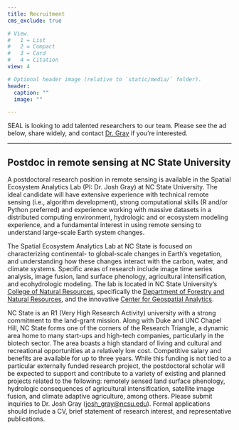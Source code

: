 ```yaml
---
title: Recruitment
cms_exclude: true

# View.
#   1 = List
#   2 = Compact
#   3 = Card
#   4 = Citation
view: 4

# Optional header image (relative to `static/media/` folder).
header:
  caption: ""
  image: ""

---
```


SEAL is looking to add talented researchers to our team. Please see the ad below, share widely, and contact [Dr. Gray](mailto:josh_gray@ncsu.edu) if you’re interested.

---
## **Postdoc in remote sensing at NC State University**

A postdoctoral research position in remote sensing is available in the Spatial Ecosystem Analytics Lab (PI: Dr. Josh Gray) at NC State University. The ideal candidate will have extensive experience with technical remote sensing (i.e., algorithm development), strong computational skills (R and/or Python preferred) and experience working with massive datasets in a distributed computing environment, hydrologic and or ecosystem modeling experience, and a fundamental interest in using remote sensing to understand large-scale Earth system changes.

The Spatial Ecosystem Analytics Lab at NC State is focused on characterizing continental- to global-scale changes in Earth’s vegetation, and understanding how these changes interact with the carbon, water, and climate systems. Specific areas of research include image time series analysis, image fusion, land surface phenology, agricultural intensification, and ecohydrologic modeling. The lab is located in NC State University’s [College of Natural Resources](https://cnr.ncsu.edu/), specifically the [Department of Forestry and Natural Resources](https://cnr.ncsu.edu/fer/), and the innovative [Center for Geospatial Analytics](https://cnr.ncsu.edu/geospatial/).

NC State is an R1 (Very High Research Activity) university with a strong commitment to the land-grant mission. Along with Duke and UNC Chapel Hill, NC State forms one of the corners of the Research Triangle, a dynamic area home to many start-ups and high-tech companies, particularly in the biotech sector. The area boasts a high standard of living and cultural and recreational opportunities at a relatively low cost.
Competitive salary and benefits are available for up to three years. While this funding is not tied to a particular externally funded research project, the postdoctoral scholar will be expected to support and contribute to a variety of existing and planned projects related to the following: remotely sensed land surface phenology, hydrologic consequences of agricultural intensification, satellite image fusion, and climate adaptive agriculture, among others.
Please submit inquiries to Dr. Josh Gray (josh_gray@ncsu.edu). Formal applications should include a CV, brief statement of research interest, and representative publications.